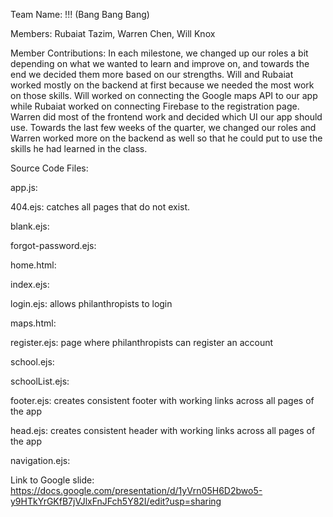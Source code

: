 Team Name: !!! (Bang Bang Bang)

Members: Rubaiat Tazim, Warren Chen, Will Knox

Member Contributions: In each milestone, we changed up our roles a bit depending on what we wanted to learn and improve on, and towards the end we decided them more based on our strengths. Will and Rubaiat worked mostly on the backend at first because we needed the most work on those skills. Will worked on connecting the Google maps API to our app while Rubaiat worked on connecting Firebase to the registration page. Warren did most of the frontend work and decided which UI our app should use. Towards the last few weeks of the quarter, we changed our roles and Warren worked more on the backend as well so that he could put to use the skills he had learned in the class.

Source Code Files:

app.js: 

404.ejs: catches all pages that do not exist.

blank.ejs:

forgot-password.ejs: 

home.html:

index.ejs:

login.ejs: allows philanthropists to login

maps.html:

register.ejs: page where philanthropists can register an account 

school.ejs:

schoolList.ejs:

footer.ejs: creates consistent footer with working links across all pages of the app

head.ejs: creates consistent header with working links across all pages of the app

navigation.ejs:


Link to Google slide:
https://docs.google.com/presentation/d/1yVrn05H6D2bwo5-y9HTkYrGKfB7jVJlxFnJFch5Y82I/edit?usp=sharing
